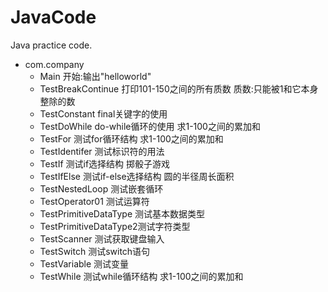 # JavaCode
Java practice code.

- com.company 
    - Main                  开始:输出"helloworld" 
    - TestBreakContinue     打印101-150之间的所有质数  质数:只能被1和它本身整除的数 
    - TestConstant          final关键字的使用 
    - TestDoWhile           do-while循环的使用   求1-100之间的累加和 
    - TestFor               测试for循环结构   求1-100之间的累加和 
    - TestIdentifer         测试标识符的用法 
    - TestIf                测试if选择结构    掷骰子游戏 
    - TestIfElse            测试if-else选择结构   圆的半径周长面积  
    - TestNestedLoop        测试嵌套循环 
    - TestOperator01        测试运算符 
    - TestPrimitiveDataType 测试基本数据类型  
    - TestPrimitiveDataType2测试字符类型  
    - TestScanner           测试获取键盘输入 
    - TestSwitch            测试switch语句  
    - TestVariable          测试变量 
    - TestWhile             测试while循环结构 求1-100之间的累加和  
    
    